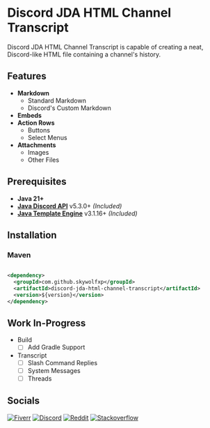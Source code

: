 # Discord JDA HTML Channel Transcript

Discord JDA HTML Channel Transcript is capable of creating a neat, Discord-like HTML file containing a
channel's history.

## Features

- **Markdown**
  - Standard Markdown
  - Discord's Custom Markdown
- **Embeds**
- **Action Rows**
  - Buttons
  - Select Menus
- **Attachments**
  - Images
  - Other Files

## Prerequisites

- **Java 21+**
- [**Java Discord API**](https://github.com/discord-jda/JDA) v5.3.0+ *(Included)*
- [**Java Template Engine**](https://github.com/casid/jte/) v3.1.16+ *(Included)*

## Installation

### Maven

```xml

<dependency>
  <groupId>com.github.skywolfxp</groupId>
  <artifactId>discord-jda-html-channel-transcript</artifactId>
  <version>${version}</version>
</dependency>
```

## Work In-Progress

- Build
  - [ ] Add Gradle Support
- Transcript
  - [ ] Slash Command Replies
  - [ ] System Messages
  - [ ] Threads

## Socials

[![Fiverr](https://img.shields.io/badge/%40SkyWolfXP-FFFFFF?style=flat-square&logo=fiverr&logoColor=FFFFFF&logoSize=auto&color=%231DBF73)](https://www.fiverr.com/skywolfxp) [![Discord](https://img.shields.io/badge/%40SkyWolfXP-FFFFFF?style=flat-square&logo=discord&logoColor=FFFFFF&color=%235865F2)](https://discord.com/users/545902760453996546) [![Reddit](https://img.shields.io/badge/u%2FSkyWolfXP-FFFFFF?style=flat-square&logo=reddit&logoColor=FFFFFF&color=%23FF4500)](https://reddit.com/user/skywolfxp) [![Stackoverflow](https://img.shields.io/badge/SkyWolfXP-FFFFFF?style=flat-square&logo=stackoverflow&logoColor=FFFFFF&color=%23F58025)](https://stackoverflow.com/users/16410630)